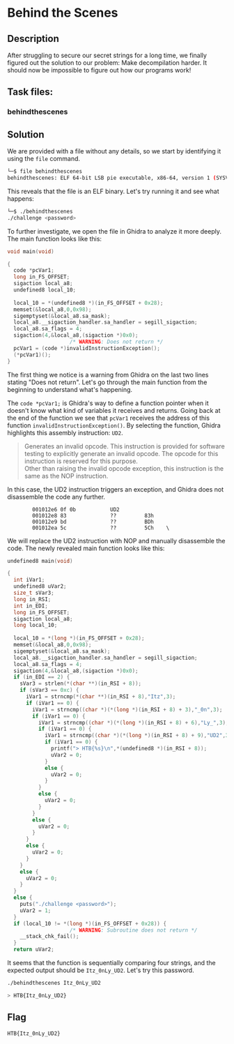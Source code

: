 # Behind the Scenes

## Description

After struggling to secure our secret strings for a long time, we finally figured out the solution to our problem: Make decompilation harder. It should now be impossible to figure out how our programs work!

## Task files:

### behindthescenes

## Solution

We are provided with a file without any details, so we start by identifying it using the ```file``` command.

```bash
└─$ file behindthescenes
behindthescenes: ELF 64-bit LSB pie executable, x86-64, version 1 (SYSV), dynamically linked, interpreter /lib64/ld-linux-x86-64.so.2, BuildID[sha1]=e60ae4c886619b869178148afd12d0a5428bfe18, for GNU/Linux 3.2.0, not stripped
```

This reveals that the file is an ELF binary. Let's try running it and see what happens:

```bash
└─$ ./behindthescenes           
./challenge <password>
```

To further investigate, we open the file in Ghidra to analyze it more deeply. The main function looks like this:

```c
void main(void)

{
  code *pcVar1;
  long in_FS_OFFSET;
  sigaction local_a8;
  undefined8 local_10;
  
  local_10 = *(undefined8 *)(in_FS_OFFSET + 0x28);
  memset(&local_a8,0,0x98);
  sigemptyset(&local_a8.sa_mask);
  local_a8.__sigaction_handler.sa_handler = segill_sigaction;
  local_a8.sa_flags = 4;
  sigaction(4,&local_a8,(sigaction *)0x0);
                    /* WARNING: Does not return */
  pcVar1 = (code *)invalidInstructionException();
  (*pcVar1)();
}
```

The first thing we notice is a warning from Ghidra on the last two lines stating "Does not return". Let's go through the main function from the beginning to understand what's happening.

The ```code *pcVar1;``` is Ghidra's way to define a function pointer when it doesn't know what kind of variables it receives and returns. Going back at the end of the function we see that ```pcVar1``` receives the address of this function ```invalidInstructionException()```. By selecting the function, Ghidra highlights this assembly instruction: ```UD2```.
> Generates an invalid opcode. This instruction is provided for software testing to explicitly generate an invalid opcode. The opcode for this instruction is reserved for this purpose.<br>
Other than raising the invalid opcode exception, this instruction is the same as the NOP instruction.

In this case, the UD2 instruction triggers an exception, and Ghidra does not disassemble the code any further.

```
        001012e6 0f 0b           UD2
        001012e8 83              ??         83h
        001012e9 bd              ??         BDh
        001012ea 5c              ??         5Ch    \
```

We will replace the UD2 instruction with NOP and manually disassemble the code. The newly revealed main function looks like this:

```c
undefined8 main(void)

{
  int iVar1;
  undefined8 uVar2;
  size_t sVar3;
  long in_RSI;
  int in_EDI;
  long in_FS_OFFSET;
  sigaction local_a8;
  long local_10;
  
  local_10 = *(long *)(in_FS_OFFSET + 0x28);
  memset(&local_a8,0,0x98);
  sigemptyset(&local_a8.sa_mask);
  local_a8.__sigaction_handler.sa_handler = segill_sigaction;
  local_a8.sa_flags = 4;
  sigaction(4,&local_a8,(sigaction *)0x0);
  if (in_EDI == 2) {
    sVar3 = strlen(*(char **)(in_RSI + 8));
    if (sVar3 == 0xc) {
      iVar1 = strncmp(*(char **)(in_RSI + 8),"Itz",3);
      if (iVar1 == 0) {
        iVar1 = strncmp((char *)(*(long *)(in_RSI + 8) + 3),"_0n",3);
        if (iVar1 == 0) {
          iVar1 = strncmp((char *)(*(long *)(in_RSI + 8) + 6),"Ly_",3);
          if (iVar1 == 0) {
            iVar1 = strncmp((char *)(*(long *)(in_RSI + 8) + 9),"UD2",3);
            if (iVar1 == 0) {
              printf("> HTB{%s}\n",*(undefined8 *)(in_RSI + 8));
              uVar2 = 0;
            }
            else {
              uVar2 = 0;
            }
          }
          else {
            uVar2 = 0;
          }
        }
        else {
          uVar2 = 0;
        }
      }
      else {
        uVar2 = 0;
      }
    }
    else {
      uVar2 = 0;
    }
  }
  else {
    puts("./challenge <password>");
    uVar2 = 1;
  }
  if (local_10 != *(long *)(in_FS_OFFSET + 0x28)) {
                    /* WARNING: Subroutine does not return */
    __stack_chk_fail();
  }
  return uVar2;
```

It seems that the function is sequentially comparing four strings, and the expected output should be ```Itz_0nLy_UD2```. Let's try this password.

```bash
./behindthescenes Itz_0nLy_UD2

> HTB{Itz_0nLy_UD2}
```

## Flag

```
HTB{Itz_0nLy_UD2}
```
